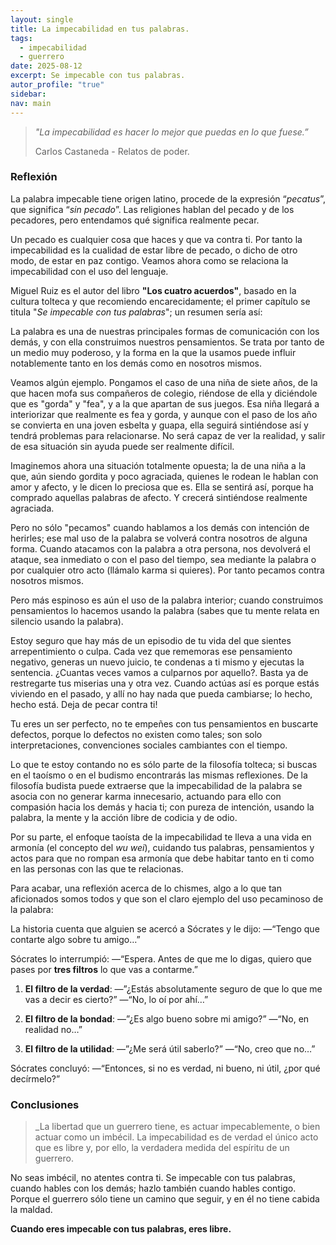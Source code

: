 ```yaml
---
layout: single
title: La impecabilidad en tus palabras.
tags:
  - impecabilidad
  - guerrero
date: 2025-08-12
excerpt: Se impecable con tus palabras.
autor_profile: "true"
sidebar: 
nav: main
---
```



> _"La impecabilidad es hacer lo mejor que puedas en lo que fuese.”_
> 
> Carlos Castaneda - Relatos de poder.

### Reflexión
La palabra impecable tiene origen latino, procede de la expresión “_pecatus_”, que significa “_sin pecado_”. Las religiones hablan del pecado y de los pecadores, pero entendamos qué significa realmente pecar. 

Un pecado es cualquier cosa que haces y que va contra ti. Por tanto la impecabilidad es la cualidad de estar libre de pecado, o dicho de otro modo, de estar en paz contigo.
Veamos ahora como se relaciona la impecabilidad con el uso del lenguaje.

Miguel Ruiz es el autor del libro **"Los cuatro acuerdos"**, basado en la cultura tolteca y que recomiendo encarecidamente; el primer capítulo se titula "_Se impecable con tus palabras_"; un resumen sería así:

La palabra es una de nuestras principales formas de comunicación con los demás, y con ella construimos nuestros pensamientos. Se trata por tanto de un medio muy poderoso, y la forma en la que la usamos puede influir notablemente tanto en los demás como en nosotros mismos. 

Veamos algún ejemplo. Pongamos el caso de una niña de siete años, de la que hacen mofa sus compañeros de colegio, riéndose de ella y diciéndole que es "gorda" y "fea", y a la que apartan de sus juegos. Esa niña llegará a interiorizar que realmente es fea y gorda, y aunque con el paso de los año se convierta en una joven esbelta y guapa, ella seguirá sintiéndose así y tendrá problemas para relacionarse. No será capaz de ver la realidad, y salir de esa situación sin ayuda puede ser realmente difícil.

Imaginemos ahora una situación totalmente opuesta; la de una niña a la que, aún siendo gordita y poco agraciada, quienes le rodean le hablan con amor y afecto, y le dicen lo preciosa que es. Ella se sentirá así, porque ha comprado aquellas palabras de afecto. Y crecerá sintiéndose realmente agraciada.

Pero no sólo "pecamos" cuando hablamos a los demás con intención de herirles; ese mal uso de la palabra se volverá contra nosotros de alguna forma. Cuando atacamos con la palabra a otra persona, nos devolverá el ataque, sea inmediato o con el paso del tiempo, sea mediante la palabra o por cualquier otro acto (llámalo karma si quieres). Por tanto pecamos contra nosotros mismos.

Pero más espinoso es aún el uso de la palabra interior; cuando construimos pensamientos lo hacemos usando la palabra (sabes que tu mente relata en silencio usando la palabra). 

Estoy seguro que hay más de un episodio de tu vida del que sientes arrepentimiento o culpa. Cada vez que rememoras ese pensamiento negativo, generas un nuevo juicio, te condenas a ti mismo y ejecutas la sentencia. ¿Cuantas veces vamos a culparnos por aquello?. Basta ya de restregarte tus miserias una y otra vez. Cuando actúas así es porque estás viviendo en el pasado, y allí no hay nada que pueda cambiarse; lo hecho, hecho está. Deja de pecar contra ti!

Tu eres un ser perfecto, no te empeñes con tus pensamientos en buscarte defectos, porque lo defectos no existen como tales; son solo interpretaciones, convenciones sociales cambiantes con el tiempo.

Lo que te estoy contando no es sólo parte de la filosofía tolteca; si buscas en el taoísmo o en el budismo encontrarás las mismas reflexiones. De la filosofía budista puede extraerse que la impecabilidad de la palabra se asocia con no generar karma innecesario, actuando para ello con compasión hacia los demás y hacia ti; con pureza de intención, usando la palabra, la mente y la acción libre de codicia y de odio.

Por su parte, el enfoque taoísta de la impecabilidad te lleva a una vida en armonía (el concepto del _wu wei_), cuidando tus palabras, pensamientos y actos para que no rompan esa armonía que debe habitar tanto en ti como en las personas con las que te relacionas.

Para acabar, una reflexión acerca de lo chismes, algo a lo que tan aficionados somos todos y que son el claro ejemplo del uso pecaminoso de la palabra:

La historia cuenta que alguien se acercó a Sócrates y le dijo:
—“Tengo que contarte algo sobre tu amigo…”

Sócrates lo interrumpió:
—“Espera. Antes de que me lo digas, quiero que pases por **tres filtros** lo que vas a contarme.”

1. **El filtro de la verdad**:
    —”¿Estás absolutamente seguro de que lo que me vas a decir es cierto?”
    —“No, lo oí por ahí…”
    
2. **El filtro de la bondad**:
    —”¿Es algo bueno sobre mi amigo?”
    —“No, en realidad no…”
    
3. **El filtro de la utilidad**:
    —”¿Me será útil saberlo?”
    —“No, creo que no…”

Sócrates concluyó:
—“Entonces, si no es verdad, ni bueno, ni útil, ¿por qué decírmelo?”

### Conclusiones
> _La libertad que un guerrero tiene, es actuar impecable­mente, o bien actuar como un imbécil. La impecabilidad es de verdad el único acto que es libre y, por ello, la verdadera medida del espíritu de un guerrero. 

No seas imbécil, no atentes contra ti. Se impecable con tus palabras, cuando hables con los demás; hazlo también cuando hables contigo. Porque el guerrero sólo tiene un camino que seguir, y en él no tiene cabida la maldad.

**Cuando eres impecable con tus palabras, eres libre.**